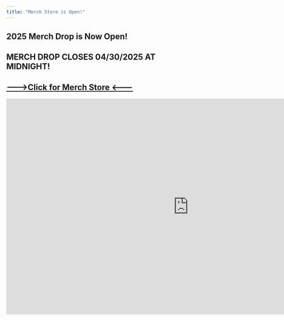 ```yaml
---
title: "Merch Store is Open!"
---
```


## 2025 Merch Drop is Now Open!


## MERCH DROP CLOSES 04/30/2025 AT MIDNIGHT!


## [--->Click for Merch Store <---](https://docs.google.com/forms/d/e/1FAIpQLSeExqqi4nRPUk5erU47yrf1X8xThijUE37OxxLtR64xPg6XgQ/viewform?usp=header) 

<iframe src="https://docs.google.com/presentation/d/e/2PACX-1vRZnVGUBemOyppN4qELuAev0YWAQe7IhL7jHtwCt9tHnrliabCHKiinPputUSrjD7VtdiFK71fYCqF-/embed?start=true&loop=true&delayms=3000" frameborder="0" width="960" height="569" allowfullscreen="true" mozallowfullscreen="true" webkitallowfullscreen="true"></iframe>